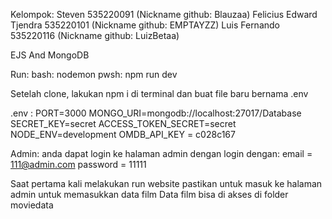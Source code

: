 Kelompok: 
Steven 535220091 (Nickname github: Blauzaa) 
Felicius Edward Tjendra 535220101 (Nickname github: EMPTAYZZ) 
Luis Fernando 535220116 (Nickname github: LuizBetaa)

EJS And MongoDB

Run: 
bash: nodemon
pwsh: npm run dev


Setelah clone, lakukan npm i di terminal dan buat file baru bernama .env

.env :
PORT=3000
MONGO_URI=mongodb://localhost:27017/Database
SECRET_KEY=secret
ACCESS_TOKEN_SECRET=secret
NODE_ENV=development
OMDB_API_KEY = c028c167

Admin: 
anda dapat login ke halaman admin dengan login dengan:
email = 111@admin.com
password = 11111

Saat pertama kali melakukan run website pastikan untuk masuk ke halaman admin untuk memasukkan data film
Data film bisa di akses di folder moviedata

